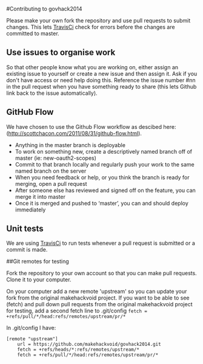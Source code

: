 #Contributing to govhack2014

Please make your own fork the repository and use pull requests to submit changes. This lets [TravisCi](https://travis-ci.org/makehackvoid/govhack2014) check for errors before the changes are committed to master.

## Use issues to organise work

So that other people know what you are working on, either assign an existing issue to yourself or create a new issue and then assign it. Ask if you don't have access or need help doing this. Reference the issue number #nn in the pull request when you have something ready to share (this lets Github link back to the issue automatically).

## GitHub Flow

We have chosen to use the Github Flow workflow as descibed here: (http://scottchacon.com/2011/08/31/github-flow.html).

* Anything in the master branch is deployable
* To work on something new, create a descriptively named branch off of master (ie: new-oauth2-scopes)
* Commit to that branch locally and regularly push your work to the same named branch on the server
* When you need feedback or help, or you think the branch is ready for merging, open a pull request
* After someone else has reviewed and signed off on the feature, you can merge it into master
* Once it is merged and pushed to ‘master’, you can and should deploy immediately

## Unit tests

We are using [TravisCi](https://travis-ci.org/makehackvoid/govhack2014) to run tests whenever a pull request is submitted or a commit is made.

##Git remotes for testing

Fork the repository to your own account so that you can make pull requests. Clone it to your computer. 

On your computer add a new remote 'upstream' so you can update your fork from the original makehackvoid project. If you want to be able to see (fetch) and pull down pull requests from the original makehackvoid project for testing, add a second fetch line to .git/config
```fetch = +refs/pull/*/head:refs/remotes/upstream/pr/*```

In .git/config I have:

```
[remote "upstream"]
    url = https://github.com/makehackvoid/govhack2014.git
    fetch = +refs/heads/*:refs/remotes/upstream/*
    fetch = +refs/pull/*/head:refs/remotes/upstream/pr/*
```
